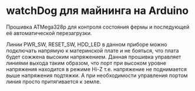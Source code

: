 # watchDog для майнинга на Arduino
Прошивка ATMega328p для контроля состояния фермы и последующей её автоматической перезагрузки.

Линии PWR_SW, RESET_SW, HDD_LED в данном приборе можно подключать напрямую к материнской плате и не бояться, что плата будет сожжена высоким напряжением. Данная прошивка управляет линиями выхода таким образом, что порт при высоком уровне напряжения находится в режиме Hi-Z т.е. напряжение не поднимается выше напряжения подтяжки. А при необходимости управления портом линия просто притягивается к земле.
